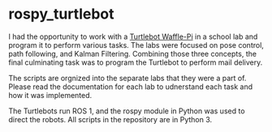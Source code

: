 # rospy_turtlebot

I had the opportunity to work with a [Turtlebot Waffle-Pi](https://www.roscomponents.com/en/mobile-robots/215-turtlebot-3-waffle.html#/courses-no/turtlebot3_waffle_pi_model-waffle_pi) in a school lab and program it to perform various tasks. The labs were focused on pose control, path following, and Kalman Filtering. Combining those three concepts, the final culminating task was to program the Turtlebot to perform mail delivery.

The scripts are orgnized into the separate labs that they were a part of. Please read the documentation for each lab to udnerstand each task and how it was implemented.

The Turtlebots run ROS 1, and the rospy module in Python was used to direct the robots. All scripts in the repository are in Python 3.
